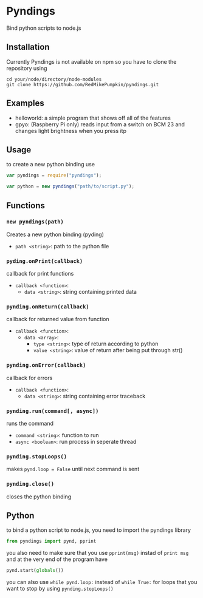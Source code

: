 # Pyndings
Bind python scripts to node.js

## Installation

Currently Pyndings is not available on npm so you have to clone the repository using

```
cd your/node/directory/node-modules
git clone https://github.com/RedMikePumpkin/pyndings.git
```
## Examples

  - helloworld: a simple program that shows off all of the features
  - gpyo: (Raspberry Pi only) reads input from a switch on BCM 23 and changes light brightness when you press itp

## Usage

to create a new python binding use

```javascript
var pyndings = require("pyndings");

var python = new pyndings("path/to/script.py");
```

## Functions

### `new pyndings(path)`

Creates a new python binding (pyding)

  - `path <string>`: path to the python file

### `pyding.onPrint(callback)`

callback for print functions

  - `callback <function>`:
    - `data <string>`: string containing printed data

### `pynding.onReturn(callback)`

callback for returned value from function

  - `callback <function>`:
    - `data <array>`:
      - `type <string>`: type of return according to python
      - `value <string>`: value of return after being put through str()

### `pynding.onError(callback)`

callback for errors

  - `callback <function>`:
    - `data <string>`: string containing error traceback

### `pynding.run(command[, async])`

runs the command

  - `command <string>`: function to run
  - `async <boolean>`: run process in seperate thread

### `pynding.stopLoops()`

makes `pynd.loop = False` until next command is sent

### `pynding.close()`

closes the python binding

## Python

to bind a python script to node.js, you need to import the pyndings library

```python
from pyndings import pynd, pprint
```

you also need to make sure that you use `pprint(msg)` instad of `print msg` and at the very end of the program have

```python
pynd.start(globals())
```

you can also use `while pynd.loop:` instead of `while True:` for loops that you want to stop by using `pynding.stopLoops()`
